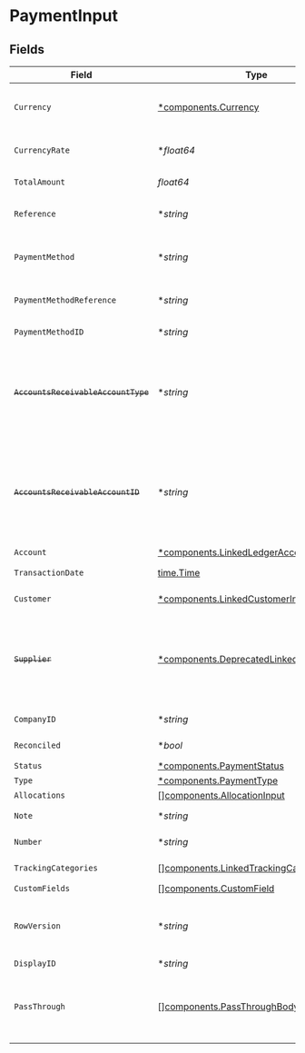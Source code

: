 # PaymentInput


## Fields

| Field                                                                                                                                                                              | Type                                                                                                                                                                               | Required                                                                                                                                                                           | Description                                                                                                                                                                        | Example                                                                                                                                                                            |
| ---------------------------------------------------------------------------------------------------------------------------------------------------------------------------------- | ---------------------------------------------------------------------------------------------------------------------------------------------------------------------------------- | ---------------------------------------------------------------------------------------------------------------------------------------------------------------------------------- | ---------------------------------------------------------------------------------------------------------------------------------------------------------------------------------- | ---------------------------------------------------------------------------------------------------------------------------------------------------------------------------------- |
| `Currency`                                                                                                                                                                         | [*components.Currency](../../models/components/currency.md)                                                                                                                        | :heavy_minus_sign:                                                                                                                                                                 | Indicates the associated currency for an amount of money. Values correspond to [ISO 4217](https://en.wikipedia.org/wiki/ISO_4217).                                                 | USD                                                                                                                                                                                |
| `CurrencyRate`                                                                                                                                                                     | **float64*                                                                                                                                                                         | :heavy_minus_sign:                                                                                                                                                                 | Currency Exchange Rate at the time entity was recorded/generated.                                                                                                                  | 0.69                                                                                                                                                                               |
| `TotalAmount`                                                                                                                                                                      | *float64*                                                                                                                                                                          | :heavy_check_mark:                                                                                                                                                                 | The total amount of the transaction or record                                                                                                                                      | 49.99                                                                                                                                                                              |
| `Reference`                                                                                                                                                                        | **string*                                                                                                                                                                          | :heavy_minus_sign:                                                                                                                                                                 | Optional transaction reference message ie: Debit remittance detail.                                                                                                                | 123456                                                                                                                                                                             |
| `PaymentMethod`                                                                                                                                                                    | **string*                                                                                                                                                                          | :heavy_minus_sign:                                                                                                                                                                 | Payment method used for the transaction, such as cash, credit card, bank transfer, or check                                                                                        | cash                                                                                                                                                                               |
| `PaymentMethodReference`                                                                                                                                                           | **string*                                                                                                                                                                          | :heavy_minus_sign:                                                                                                                                                                 | Optional reference message returned by payment method on processing                                                                                                                | 123456                                                                                                                                                                             |
| `PaymentMethodID`                                                                                                                                                                  | **string*                                                                                                                                                                          | :heavy_minus_sign:                                                                                                                                                                 | A unique identifier for an object.                                                                                                                                                 | 12345                                                                                                                                                                              |
| ~~`AccountsReceivableAccountType`~~                                                                                                                                                | **string*                                                                                                                                                                          | :heavy_minus_sign:                                                                                                                                                                 | : warning: ** DEPRECATED **: This will be removed in a future release, please migrate away from it as soon as possible.<br/><br/>Type of accounts receivable account.              | Account                                                                                                                                                                            |
| ~~`AccountsReceivableAccountID`~~                                                                                                                                                  | **string*                                                                                                                                                                          | :heavy_minus_sign:                                                                                                                                                                 | : warning: ** DEPRECATED **: This will be removed in a future release, please migrate away from it as soon as possible.<br/><br/>Unique identifier for the account to allocate payment to. | 123456                                                                                                                                                                             |
| `Account`                                                                                                                                                                          | [*components.LinkedLedgerAccountInput](../../models/components/linkedledgeraccountinput.md)                                                                                        | :heavy_minus_sign:                                                                                                                                                                 | N/A                                                                                                                                                                                |                                                                                                                                                                                    |
| `TransactionDate`                                                                                                                                                                  | [time.Time](https://pkg.go.dev/time#Time)                                                                                                                                          | :heavy_check_mark:                                                                                                                                                                 | The date of the transaction - YYYY:MM::DDThh:mm:ss.sTZD                                                                                                                            | 2021-05-01T12:00:00.000Z                                                                                                                                                           |
| `Customer`                                                                                                                                                                         | [*components.LinkedCustomerInput](../../models/components/linkedcustomerinput.md)                                                                                                  | :heavy_minus_sign:                                                                                                                                                                 | The customer this entity is linked to.                                                                                                                                             |                                                                                                                                                                                    |
| ~~`Supplier`~~                                                                                                                                                                     | [*components.DeprecatedLinkedSupplierInput](../../models/components/deprecatedlinkedsupplierinput.md)                                                                              | :heavy_minus_sign:                                                                                                                                                                 | : warning: ** DEPRECATED **: This will be removed in a future release, please migrate away from it as soon as possible.<br/><br/>The supplier this entity is linked to.            |                                                                                                                                                                                    |
| `CompanyID`                                                                                                                                                                        | **string*                                                                                                                                                                          | :heavy_minus_sign:                                                                                                                                                                 | The company ID the transaction belongs to                                                                                                                                          | 12345                                                                                                                                                                              |
| `Reconciled`                                                                                                                                                                       | **bool*                                                                                                                                                                            | :heavy_minus_sign:                                                                                                                                                                 | Indicates if the transaction has been reconciled.                                                                                                                                  | true                                                                                                                                                                               |
| `Status`                                                                                                                                                                           | [*components.PaymentStatus](../../models/components/paymentstatus.md)                                                                                                              | :heavy_minus_sign:                                                                                                                                                                 | Status of payment                                                                                                                                                                  | authorised                                                                                                                                                                         |
| `Type`                                                                                                                                                                             | [*components.PaymentType](../../models/components/paymenttype.md)                                                                                                                  | :heavy_minus_sign:                                                                                                                                                                 | Type of payment                                                                                                                                                                    | accounts_receivable                                                                                                                                                                |
| `Allocations`                                                                                                                                                                      | [][components.AllocationInput](../../models/components/allocationinput.md)                                                                                                         | :heavy_minus_sign:                                                                                                                                                                 | N/A                                                                                                                                                                                |                                                                                                                                                                                    |
| `Note`                                                                                                                                                                             | **string*                                                                                                                                                                          | :heavy_minus_sign:                                                                                                                                                                 | Note associated with the transaction                                                                                                                                               | Some notes about this transaction                                                                                                                                                  |
| `Number`                                                                                                                                                                           | **string*                                                                                                                                                                          | :heavy_minus_sign:                                                                                                                                                                 | Number associated with the transaction                                                                                                                                             | 123456                                                                                                                                                                             |
| `TrackingCategories`                                                                                                                                                               | [][components.LinkedTrackingCategory](../../models/components/linkedtrackingcategory.md)                                                                                           | :heavy_minus_sign:                                                                                                                                                                 | A list of linked tracking categories.                                                                                                                                              |                                                                                                                                                                                    |
| `CustomFields`                                                                                                                                                                     | [][components.CustomField](../../models/components/customfield.md)                                                                                                                 | :heavy_minus_sign:                                                                                                                                                                 | N/A                                                                                                                                                                                |                                                                                                                                                                                    |
| `RowVersion`                                                                                                                                                                       | **string*                                                                                                                                                                          | :heavy_minus_sign:                                                                                                                                                                 | A binary value used to detect updates to a object and prevent data conflicts. It is incremented each time an update is made to the object.                                         | 1-12345                                                                                                                                                                            |
| `DisplayID`                                                                                                                                                                        | **string*                                                                                                                                                                          | :heavy_minus_sign:                                                                                                                                                                 | Id to be displayed.                                                                                                                                                                | 123456                                                                                                                                                                             |
| `PassThrough`                                                                                                                                                                      | [][components.PassThroughBody](../../models/components/passthroughbody.md)                                                                                                         | :heavy_minus_sign:                                                                                                                                                                 | The pass_through property allows passing service-specific, custom data or structured modifications in request body when creating or updating resources.                            |                                                                                                                                                                                    |